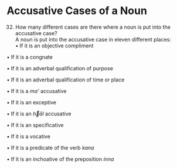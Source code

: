 Accusative Cases of a Noun
==========================

32. How many different cases are there where a noun is put into the
accusative case?  
 A noun is put into the accusative case in eleven different places:  
 • If it is an objective compliment

• If it is a congnate

• If it is an adverbal qualification of purpose

• If it is an adverbal qualification of time or place

• If it is a *ma'* accusative

• If it is an exceptive

• If it is an *hāl* accusative

• If it is an specificative

• If it is a vocative

• If it is a predicate of the verb *kana*

• If it is an inchoative of the preposition *inna*


